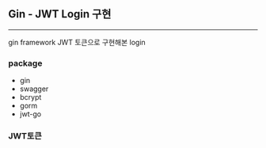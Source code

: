 ## Gin - JWT Login 구현

---

gin framework JWT 토큰으로 구현해본 login

### package
- gin
- swagger
- bcrypt
- gorm
- jwt-go


### JWT토큰

      